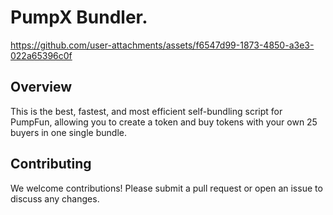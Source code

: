 # PumpX Bundler.



https://github.com/user-attachments/assets/f6547d99-1873-4850-a3e3-022a65396c0f

## Overview
This is the best, fastest, and most efficient self-bundling script for PumpFun, allowing you to create a token and buy tokens with your own 25 buyers in one single bundle.

## Contributing
We welcome contributions! Please submit a pull request or open an issue to discuss any changes.
